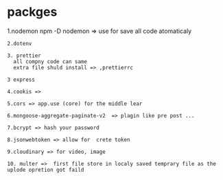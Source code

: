 

# packges

   1.nodemon 
    npm -D nodemon => use for save all code atomaticaly 

    2.dotenv 

    3. prettier
      all compny code can same 
      extra file shuld install => ,prettierrc

    3 express 
    
    4.cookis => 

    5.cors => app.use (core) for the middle lear

    6.mongoose-aggregate-paginate-v2  => plagin like pre post ...

    7.bcrypt => hash your password 

    8.jsonwebtoken => allow for  crete token 

    9.cloudinary => for video, image 

    10. multer =>  first file store in localy saved temprary file as the uplode opretion got faild
